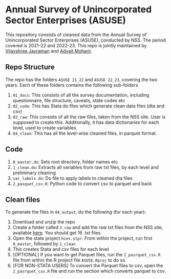 # Annual Survey of Unincorporated Sector Enterprises (ASUSE)

This repository consists of cleaned data from the Annual Survey of Unincorporated Sector Enterprises (ASUSE), conducted by NSS. The period covered is 2021-22 and 2022-23. This repo is jointly maintained by [Vijayshree Jayraman](https://github.com/vijayshreecon) and [Advait Moharir](https://github.com/advaitmoharir).

## Repo Structure

The repo has the folders `ASUSE 21_22` and `ASUSE 22_23`, covering the two years. Each of these folders contains the following sub-folders

1. `01_docs`: This consists of all the survey documentation, including questionnaire, file structure, caveats, state codes etc
2. `02_code`: This has Stata do files which generate clean data files (dta and csv)
3. `03_raw`: This consists of all the raw files, taken from the NSS site. User is supposed to create this. Additionally, it has data dictionaries for each level, used to create variables.
4. `04_clean`: This has all the level-wise cleaned files, in parquet format.

## Code

1. `0_master.do`: Sets root directory, folder names etc
2. `1_clean.do`: Extracts all variables from raw txt files, by each level and preliminary cleaning
3. `var_labels.do`: Do file to apply labels to cleaned dta files
4. `2_pasquet_csv.R`: Python code to convert csv to parquet and back

## Clean files

To generate the files in `04_output`, do the following (for each year):

1. Download and unzip the repo
2. Create a folder called `3_raw` and add the raw txt files from the NSS site, available [here](https://microdata.gov.in/nada43/index.php/catalog/194). You should get 16 .txt files.
3. Open the state project `hces.stpr`. From within the project, run first `0_master`, followed by `1_clean`
4. This creates Stata and csv files for each level
5. [OPTIONAL] If you want to get Parquet files, run the `2_pasrquet_csv.R` file from within the R project file `ASUSE.Rproj` to do so.
6. [FOR NON-STATA USERS] To convert the Parquet files to csv, open the `2_pasrquet_csv.R` file and run the section which converts parquet to csv.

